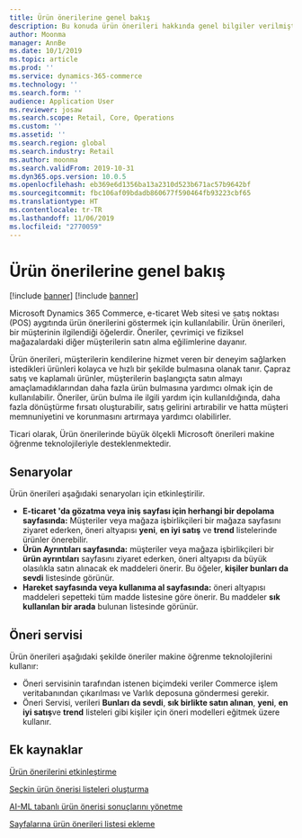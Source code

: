 ```yaml
---
title: Ürün önerilerine genel bakış
description: Bu konuda ürün önerileri hakkında genel bilgiler verilmiştir. Ürün önerileri, müşterilerin istedikleri ürünleri ve hatta satın almayı amaçlamadıkları ürünleri kolayca ve hızlı bir şekilde bulmasına olanak tanır.
author: Moonma
manager: AnnBe
ms.date: 10/1/2019
ms.topic: article
ms.prod: ''
ms.service: dynamics-365-commerce
ms.technology: ''
ms.search.form: ''
audience: Application User
ms.reviewer: josaw
ms.search.scope: Retail, Core, Operations
ms.custom: ''
ms.assetid: ''
ms.search.region: global
ms.search.industry: Retail
ms.author: moonma
ms.search.validFrom: 2019-10-31
ms.dyn365.ops.version: 10.0.5
ms.openlocfilehash: eb369e6d1356ba13a2310d523b671ac57b9642bf
ms.sourcegitcommit: fbc106af09bdadb860677f590464fb93223cbf65
ms.translationtype: HT
ms.contentlocale: tr-TR
ms.lasthandoff: 11/06/2019
ms.locfileid: "2770059"
---
```

# <a name="product-recommendations-overview"></a>Ürün önerilerine genel bakış

[!include [banner](includes/preview-banner.md)]
[!include [banner](includes/banner.md)]

Microsoft Dynamics 365 Commerce, e-ticaret Web sitesi ve satış noktası (POS) aygıtında ürün önerilerini göstermek için kullanılabilir. Ürün önerileri, bir müşterinin ilgilendiği öğelerdir. Öneriler, çevrimiçi ve fiziksel mağazalardaki diğer müşterilerin satın alma eğilimlerine dayanır.

Ürün önerileri, müşterilerin kendilerine hizmet veren bir deneyim sağlarken istedikleri ürünleri kolayca ve hızlı bir şekilde bulmasına olanak tanır. Çapraz satış ve kaplamalı ürünler, müşterilerin başlangıçta satın almayı amaçlamadıklarından daha fazla ürün bulmasına yardımcı olmak için de kullanılabilir. Öneriler, ürün bulma ile ilgili yardım için kullanıldığında, daha fazla dönüştürme fırsatı oluşturabilir, satış gelirini artırabilir ve hatta müşteri memnuniyetini ve korunmasını artırmaya yardımcı olabilirler.

Ticari olarak, Ürün önerilerinde büyük ölçekli Microsoft önerileri makine öğrenme teknolojileriyle desteklenmektedir.


## <a name="scenarios"></a>Senaryolar

Ürün önerileri aşağıdaki senaryoları için etkinleştirilir.

- **E-ticaret 'da gözatma veya iniş sayfası için herhangi bir depolama sayfasında:** Müşteriler veya mağaza işbirlikçileri bir mağaza sayfasını ziyaret ederken, öneri altyapısı **yeni**, **en iyi satış** ve **trend** listelerinde ürünler önerebilir.
- **Ürün Ayrıntıları sayfasında:** müşteriler veya mağaza işbirlikçileri bir **ürün ayrıntıları** sayfasını ziyaret ederken, öneri altyapısı da büyük olasılıkla satın alınacak ek maddeleri önerir. Bu öğeler, **kişiler bunları da sevdi** listesinde görünür.
- **Hareket sayfasında veya kullanıma al sayfasında:** öneri altyapısı maddeleri sepetteki tüm madde listesine göre önerir. Bu maddeler **sık kullanılan bir arada** bulunan listesinde görünür.

## <a name="recommendation-service"></a>Öneri servisi

Ürün önerileri aşağıdaki şekilde öneriler makine öğrenme teknolojilerini kullanır:

- Öneri servisinin tarafından istenen biçimdeki veriler Commerce işlem veritabanından çıkarılması ve Varlık deposuna göndermesi gerekir.
- Öneri Servisi, verileri **Bunları da sevdi**, **sık birlikte satın alınan**, **yeni**, **en iyi satış**ve **trend** listeleri gibi kişiler için öneri modelleri eğitmek üzere kullanır.

## <a name="additional-resources"></a>Ek kaynaklar

[Ürün önerilerini etkinleştirme](enable-product-recommendations.md)

[Seçkin ürün önerisi listeleri oluşturma](create-editorial-recommendation-lists.md)

[AI-ML tabanlı ürün önerisi sonuçlarını yönetme](modify-product-recommendation-results.md)

[Sayfalarına ürün önerileri listesi ekleme](add-reco-list-to-page.md)

